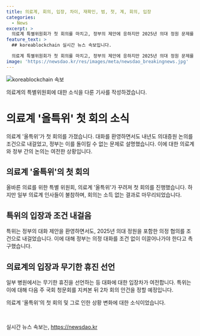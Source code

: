 ```yaml
---
title: 의료계, 회의, 입장, 차이, 재확인, 범, 첫, 계, 회의, 입장
categories:
  - News
excerpt: >
  의료계 특별위원회가 첫 회의를 마치고, 정부의 제안에 응하지만 2025년 의대 정원 문제를 조건으로 제안하는 등 입장차를 보였습니다. 의료계와 정부 간의 입장 차이로 논의가 복잡해지는 가운데, 특별위원회는 임현택 의사협회장의 무기한 휴진 선언에 대해 입장을 밝히지 않았으며, 다음 주 국회 청문회를 앞두고 2차 회의 안건을 논의할 예정입니다.
feature_text: >
  ## koreablockchain 실시간 뉴스 속보입니다.

  의료계 특별위원회가 첫 회의를 마치고, 정부의 제안에 응하지만 2025년 의대 정원 문제를 조건으로 제안하는 등 입장차를 보였습니다. 의료계와 정부 간의 입장 차이로 논의가 복잡해지는 가운데, 특별위원회는 임현택 의사협회장의 무기한 휴진 선언에 대해 입장을 밝히지 않았으며, 다음 주 국회 청문회를 앞두고 2차 회의 안건을 논의할 예정입니다.
image: 'https://newsdao.kr/res/images/meta/newsdao_breakingnews.jpg'
---
```


<p><img src="https://newsdao.kr/res/images/meta/newsdao_breakingnews.jpg" alt="koreablockchain 속보" /></p>

<p>의료계의 특별위원회에 대한 소식을 다룬 기사를 작성하겠습니다.</p>

<h1>의료계 '올특위' 첫 회의 소식</h1>

<p>의료계 '올특위'가 첫 회의를 가졌습니다. 대화를 환영하면서도 내년도 의대증원 논의를 조건으로 내걸었고, 정부는 이를 돌이킬 수 없는 문제로 설명했습니다. 이에 대한 의료계와 정부 간의 논의는 여전한 상황입니다.</p>

<h2>의료계 '올특위'의 첫 회의</h2>

<p>올바른 의료를 위한 특별 위원회, 의료계 '올특위'가 꾸려져 첫 회의를 진행했습니다. 하지만 일부 의료계 인사들이 불참하며, 회의는 소득 없는 결과로 마무리되었습니다.</p>

<h2>특위의 입장과 조건 내걸음</h2>

<p>특위는 정부의 대화 제안을 환영하면서도, 2025년 의대 정원을 포함한 의정 협의를 조건으로 내걸었습니다. 이에 대해 정부는 의정 대화를 조건 없이 이끌어나가야 한다고 촉구했습니다.</p>

<h2>의료계의 입장과 무기한 휴진 선언</h2>

<p>일부 병원에서는 무기한 휴진을 선언하는 등 대화에 대한 입장차가 여전합니다. 특위는 이에 대해 다음 주 국회 청문회를 지켜본 뒤 2차 회의 안건을 정할 예정입니다.</p>

<p>의료계 '올특위'의 첫 회의 및 그로 인한 상황 변화에 대한 소식이었습니다.</p>

<p data-ke-size="size16">&nbsp;</p>
실시간 뉴스 속보는, <a href="https://newsdao.kr" rel="dofollow">https://newsdao.kr</a>


